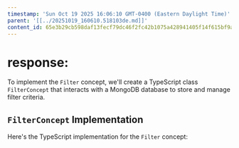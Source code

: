 ```yaml
---
timestamp: 'Sun Oct 19 2025 16:06:10 GMT-0400 (Eastern Daylight Time)'
parent: '[[../20251019_160610.518103de.md]]'
content_id: 65e3b29cb598daf13fecf79dc46f2fc42b1075a428941405f14f615bf9a8fa67
---
```


# response:

To implement the `Filter` concept, we'll create a TypeScript class `FilterConcept` that interacts with a MongoDB database to store and manage filter criteria.

## `FilterConcept` Implementation

Here's the TypeScript implementation for the `Filter` concept:
